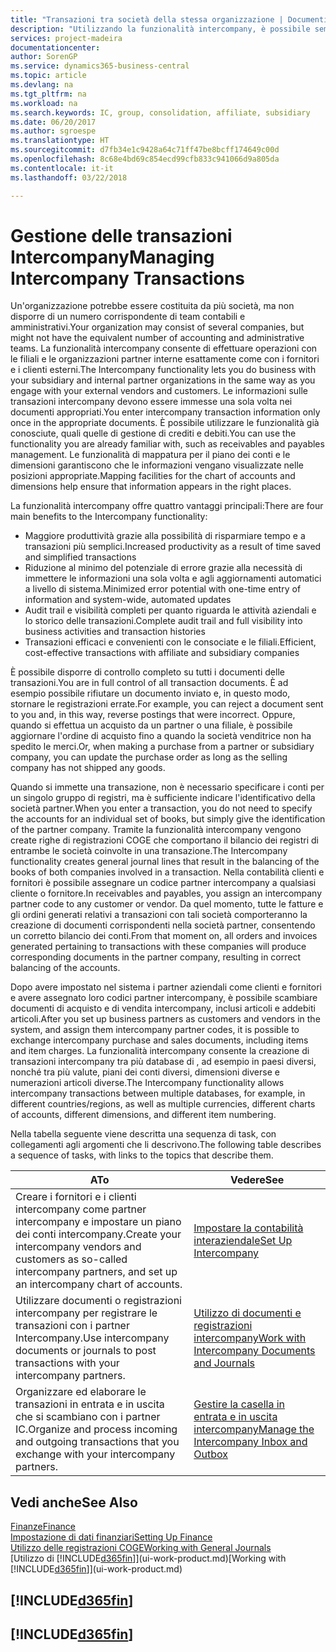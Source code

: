 ```yaml
---
title: "Transazioni tra società della stessa organizzazione | Documenti Microsoft"
description: "Utilizzando la funzionalità intercompany, è possibile semplificare i processi aziendali e le transazioni tra società all'interno della stessa organizzazione."
services: project-madeira
documentationcenter: 
author: SorenGP
ms.service: dynamics365-business-central
ms.topic: article
ms.devlang: na
ms.tgt_pltfrm: na
ms.workload: na
ms.search.keywords: IC, group, consolidation, affiliate, subsidiary
ms.date: 06/20/2017
ms.author: sgroespe
ms.translationtype: HT
ms.sourcegitcommit: d7fb34e1c9428a64c71ff47be8bcff174649c00d
ms.openlocfilehash: 8c68e4bd69c854ecd99cfb833c941066d9a805da
ms.contentlocale: it-it
ms.lasthandoff: 03/22/2018

---
```

# <a name="managing-intercompany-transactions"></a><span data-ttu-id="c9fdb-103">Gestione delle transazioni Intercompany</span><span class="sxs-lookup"><span data-stu-id="c9fdb-103">Managing Intercompany Transactions</span></span>
<span data-ttu-id="c9fdb-104">Un'organizzazione potrebbe essere costituita da più società, ma non disporre di un numero corrispondente di team contabili e amministrativi.</span><span class="sxs-lookup"><span data-stu-id="c9fdb-104">Your organization may consist of several companies, but might not have the equivalent number of accounting and administrative teams.</span></span> <span data-ttu-id="c9fdb-105">La funzionalità intercompany consente di effettuare operazioni con le filiali e le organizzazioni partner interne esattamente come con i fornitori e i clienti esterni.</span><span class="sxs-lookup"><span data-stu-id="c9fdb-105">The Intercompany functionality lets you do business with your subsidiary and internal partner organizations in the same way as you engage with your external vendors and customers.</span></span> <span data-ttu-id="c9fdb-106">Le informazioni sulle transazioni intercompany devono essere immesse una sola volta nei documenti appropriati.</span><span class="sxs-lookup"><span data-stu-id="c9fdb-106">You enter intercompany transaction information only once in the appropriate documents.</span></span> <span data-ttu-id="c9fdb-107">È possibile utilizzare le funzionalità già conosciute, quali quelle di gestione di crediti e debiti.</span><span class="sxs-lookup"><span data-stu-id="c9fdb-107">You can use the functionality you are already familiar with, such as receivables and payables management.</span></span> <span data-ttu-id="c9fdb-108">Le funzionalità di mappatura per il piano dei conti e le dimensioni garantiscono che le informazioni vengano visualizzate nelle posizioni appropriate.</span><span class="sxs-lookup"><span data-stu-id="c9fdb-108">Mapping facilities for the chart of accounts and dimensions help ensure that information appears in the right places.</span></span>  

<span data-ttu-id="c9fdb-109">La funzionalità intercompany offre quattro vantaggi principali:</span><span class="sxs-lookup"><span data-stu-id="c9fdb-109">There are four main benefits to the Intercompany functionality:</span></span>  

- <span data-ttu-id="c9fdb-110">Maggiore produttività grazie alla possibilità di risparmiare tempo e a transazioni più semplici.</span><span class="sxs-lookup"><span data-stu-id="c9fdb-110">Increased productivity as a result of time saved and simplified transactions</span></span>  
- <span data-ttu-id="c9fdb-111">Riduzione al minimo del potenziale di errore grazie alla necessità di immettere le informazioni una sola volta e agli aggiornamenti automatici a livello di sistema.</span><span class="sxs-lookup"><span data-stu-id="c9fdb-111">Minimized error potential with one-time entry of information and system-wide, automated updates</span></span>  
- <span data-ttu-id="c9fdb-112">Audit trail e visibilità completi per quanto riguarda le attività aziendali e lo storico delle transazioni.</span><span class="sxs-lookup"><span data-stu-id="c9fdb-112">Complete audit trail and full visibility into business activities and transaction histories</span></span>  
- <span data-ttu-id="c9fdb-113">Transazioni efficaci e convenienti con le consociate e le filiali.</span><span class="sxs-lookup"><span data-stu-id="c9fdb-113">Efficient, cost-effective transactions with affiliate and subsidiary companies</span></span>  

<span data-ttu-id="c9fdb-114">È possibile disporre di controllo completo su tutti i documenti delle transazioni.</span><span class="sxs-lookup"><span data-stu-id="c9fdb-114">You are in full control of all transaction documents.</span></span> <span data-ttu-id="c9fdb-115">È ad esempio possibile rifiutare un documento inviato e, in questo modo, stornare le registrazioni errate.</span><span class="sxs-lookup"><span data-stu-id="c9fdb-115">For example, you can reject a document sent to you and, in this way, reverse postings that were incorrect.</span></span> <span data-ttu-id="c9fdb-116">Oppure, quando si effettua un acquisto da un partner o una filiale, è possibile aggiornare l'ordine di acquisto fino a quando la società venditrice non ha spedito le merci.</span><span class="sxs-lookup"><span data-stu-id="c9fdb-116">Or, when making a purchase from a partner or subsidiary company, you can update the purchase order as long as the selling company has not shipped any goods.</span></span>  

<span data-ttu-id="c9fdb-117">Quando si immette una transazione, non è necessario specificare i conti per un singolo gruppo di registri, ma è sufficiente indicare l'identificativo della società partner.</span><span class="sxs-lookup"><span data-stu-id="c9fdb-117">When you enter a transaction, you do not need to specify the accounts for an individual set of books, but simply give the identification of the partner company.</span></span> <span data-ttu-id="c9fdb-118">Tramite la funzionalità intercompany vengono create righe di registrazioni COGE che comportano il bilancio dei registri di entrambe le società coinvolte in una transazione.</span><span class="sxs-lookup"><span data-stu-id="c9fdb-118">The Intercompany functionality creates general journal lines that result in the balancing of the books of both companies involved in a transaction.</span></span> <span data-ttu-id="c9fdb-119">Nella contabilità clienti e fornitori è possibile assegnare un codice partner intercompany a qualsiasi cliente o fornitore.</span><span class="sxs-lookup"><span data-stu-id="c9fdb-119">In receivables and payables, you assign an intercompany partner code to any customer or vendor.</span></span> <span data-ttu-id="c9fdb-120">Da quel momento, tutte le fatture e gli ordini generati relativi a transazioni con tali società comporteranno la creazione di documenti corrispondenti nella società partner, consentendo un corretto bilancio dei conti.</span><span class="sxs-lookup"><span data-stu-id="c9fdb-120">From that moment on, all orders and invoices generated pertaining to transactions with these companies will produce corresponding documents in the partner company, resulting in correct balancing of the accounts.</span></span>  

 <span data-ttu-id="c9fdb-121">Dopo avere impostato nel sistema i partner aziendali come clienti e fornitori e avere assegnato loro codici partner intercompany, è possibile scambiare documenti di acquisto e di vendita intercompany, inclusi articoli e addebiti articoli.</span><span class="sxs-lookup"><span data-stu-id="c9fdb-121">After you set up business partners as customers and vendors in the system, and assign them intercompany partner codes, it is possible to exchange intercompany purchase and sales documents, including items and item charges.</span></span> <span data-ttu-id="c9fdb-122">La funzionalità intercompany consente la creazione di transazioni intercompany tra più database di , ad esempio in paesi diversi, nonché tra più valute, piani dei conti diversi, dimensioni diverse e numerazioni articoli diverse.</span><span class="sxs-lookup"><span data-stu-id="c9fdb-122">The Intercompany functionality allows intercompany transactions between multiple databases, for example, in different countries/regions, as well as multiple currencies, different charts of accounts, different dimensions, and different item numbering.</span></span>  

<span data-ttu-id="c9fdb-123">Nella tabella seguente viene descritta una sequenza di task, con collegamenti agli argomenti che li descrivono.</span><span class="sxs-lookup"><span data-stu-id="c9fdb-123">The following table describes a sequence of tasks, with links to the topics that describe them.</span></span>

 |<span data-ttu-id="c9fdb-124">A</span><span class="sxs-lookup"><span data-stu-id="c9fdb-124">To</span></span> |<span data-ttu-id="c9fdb-125">Vedere</span><span class="sxs-lookup"><span data-stu-id="c9fdb-125">See</span></span>|
 |---|---|
 |<span data-ttu-id="c9fdb-126">Creare i fornitori e i clienti intercompany come partner intercompany e impostare un piano dei conti intercompany.</span><span class="sxs-lookup"><span data-stu-id="c9fdb-126">Create your intercompany vendors and customers as so-called intercompany partners, and set up an intercompany chart of accounts.</span></span>|[<span data-ttu-id="c9fdb-127">Impostare la contabilità interaziendale</span><span class="sxs-lookup"><span data-stu-id="c9fdb-127">Set Up Intercompany</span></span>](intercompany-how-setup.md)|
 |<span data-ttu-id="c9fdb-128">Utilizzare documenti o registrazioni intercompany per registrare le transazioni con i partner Intercompany.</span><span class="sxs-lookup"><span data-stu-id="c9fdb-128">Use intercompany documents or journals to post transactions with your intercompany partners.</span></span>|[<span data-ttu-id="c9fdb-129">Utilizzo di documenti e registrazioni intercompany</span><span class="sxs-lookup"><span data-stu-id="c9fdb-129">Work with Intercompany Documents and Journals</span></span>](intercompany-how-work-documents-journals.md)|
 |<span data-ttu-id="c9fdb-130">Organizzare ed elaborare le transazioni in entrata e in uscita che si scambiano con i partner IC.</span><span class="sxs-lookup"><span data-stu-id="c9fdb-130">Organize and process incoming and outgoing transactions that you exchange with your intercompany partners.</span></span>|[<span data-ttu-id="c9fdb-131">Gestire la casella in entrata e in uscita intercompany</span><span class="sxs-lookup"><span data-stu-id="c9fdb-131">Manage the Intercompany Inbox and Outbox</span></span>](intercompany-how-manage-intercompany-inbox.md)|

## <a name="see-also"></a><span data-ttu-id="c9fdb-132">Vedi anche</span><span class="sxs-lookup"><span data-stu-id="c9fdb-132">See Also</span></span>
[<span data-ttu-id="c9fdb-133">Finanze</span><span class="sxs-lookup"><span data-stu-id="c9fdb-133">Finance</span></span>](finance.md)  
[<span data-ttu-id="c9fdb-134">Impostazione di dati finanziari</span><span class="sxs-lookup"><span data-stu-id="c9fdb-134">Setting Up Finance</span></span>](finance-setup-finance.md)  
[<span data-ttu-id="c9fdb-135">Utilizzo delle registrazioni COGE</span><span class="sxs-lookup"><span data-stu-id="c9fdb-135">Working with General Journals</span></span>](ui-work-general-journals.md)  
<span data-ttu-id="c9fdb-136">[Utilizzo di [!INCLUDE[d365fin](includes/d365fin_md.md)]](ui-work-product.md)</span><span class="sxs-lookup"><span data-stu-id="c9fdb-136">[Working with [!INCLUDE[d365fin](includes/d365fin_md.md)]](ui-work-product.md)</span></span>

## [!INCLUDE[d365fin](includes/free_trial_md.md)]  
## [!INCLUDE[d365fin](includes/training_link_md.md)]

